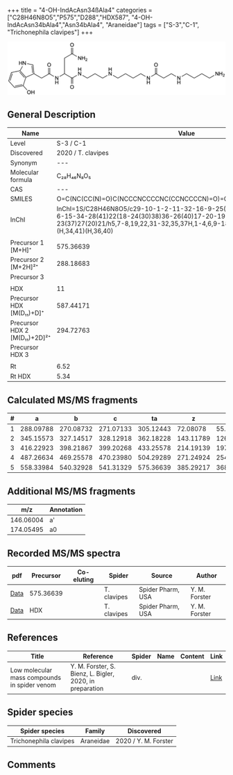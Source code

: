 +++
title = "4-OH-IndAcAsn34ßAla4"
categories = ["C28H46N8O5","P575","D288","HDX587",
"4-OH-IndAcAsn34bAla4","Asn34bAla4",
"Araneidae"]
tags = ["S-3","C-1",
"Trichonephila clavipes"]
+++

![](/img/4-OH-IndAcAsn34bAla4.png)

## General Description

| Name                       | Value              |
|----------------------------|--------------------|
| Level                      | S-3 / C-1          |
| Discovered                 | 2020 / T. clavipes |
| Synonym                    | ---                |
| Molecular formula          | C₂₈H₄₆N₈O₅                   |
| CAS                        | ---                |
| SMILES | O=C(NC(CC(N)=O)C(NCCCNCCCCNC(CCNCCCCN)=O)=O)CC1=CNC2=C1C(O)=CC=C2  |
| InChI  | InChI=1S/C28H46N8O5/c29-10-1-2-11-32-16-9-25(39)33-14-4-3-12-31-13-6-15-34-28(41)22(18-24(30)38)36-26(40)17-20-19-35-21-7-5-8-23(37)27(20)21/h5,7-8,19,22,31-32,35,37H,1-4,6,9-18,29H2,(H2,30,38)(H,33,39)(H,34,41)(H,36,40)  |
|                            |                    |
| Precursor 1 [M+H]⁺         | 575.36639                   |
| Precursor 2 [M+2H]²⁺       | 288.18683                   |
| Precursor 3                |                    |
|                            |                    |
| HDX                        |  11                  |
| Precursor HDX   [M(D₁₁)+D]⁺   | 587.44171                   |
| Precursor HDX 2 [M(D₁₁)+2D]²⁺ | 294.72763                   |
| Precursor HDX 3            |                    |
|                            |                    |
| Rt                         | 6.52                   |
| Rt HDX                     | 5.34                   |

## Calculated MS/MS fragments

| # | a         | b         | c         | ta        | z         | y         | tz        |
|---|-----------|-----------|-----------|-----------|-----------|-----------|-----------|
| 1 | 288.09788 | 270.08732 | 271.07133 | 305.12443 | 72.08078 | 55.05423 | 89.10732 |
| 2 | 345.15573 | 327.14517 | 328.12918 | 362.18228 | 143.11789 | 126.09134 | 160.14444 |
| 3 | 416.22923 | 398.21867 | 399.20268 | 433.25578 | 214.19139 | 197.16484 | 231.21794 |
| 4 | 487.26634 | 469.25578 | 470.23980 | 504.29289 | 271.24924 | 254.22269 | 288.27579 |
| 5 | 558.33984 | 540.32928 | 541.31329 | 575.36639 | 385.29217 | 368.26562 | 402.31871 |

## Additional MS/MS fragments

| m/z | Annotation |
|-----|------------|
| 146.06004    | a'   |
| 174.05495    | a0   |

## Recorded MS/MS spectra

| pdf                                             | Precursor | Co-eluting | Spider      | Source                       | Author        |
|-------------------------------------------------|-----------|------------|-------------|------------------------------|---------------|
| [Data](/pdf/N-clavipes/575_4-OH-IndAcAsn34bAla4_Nc.pdf) | 575.36639  |           | T. clavipes | Spider Pharm, USA | Y. M. Forster |
| [Data](/pdf/N-clavipes/575_4-OH-IndAcAsn34bAla4_Nc_HDX.pdf) | HDX  |           | T. clavipes | Spider Pharm, USA | Y. M. Forster |


## References

| Title | Reference | Spider | Name | Content | Link |
|-------|-----------|--------|------|---------|------|
| Low molecular mass compounds in spider venom      | Y. M. Forster, S. Bienz, L. Bigler, 2020, in preparation          | div.       |   |   | [Link](unknown) |

## Spider species

| Spider species     | Family     | Discovered           |
|--------------------|------------|----------------------|
| Trichonephila clavipes | Araneidae | 2020 / Y. M. Forster |


## Comments